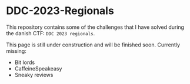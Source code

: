 # DDC-2023-Regionals
This repository contains some of the challenges that I have solved during the danish CTF: `DDC 2023 regionals`.

This page is still under construction and will be finished soon. Currently missing:

- Bit lords
- CaffeineSpeakeasy
- Sneaky reviews